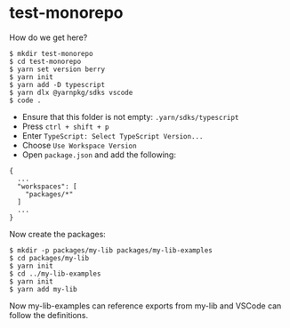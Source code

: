# test-monorepo

How do we get here?

```
$ mkdir test-monorepo
$ cd test-monorepo
$ yarn set version berry
$ yarn init
$ yarn add -D typescript
$ yarn dlx @yarnpkg/sdks vscode
$ code .
```

- Ensure that this folder is not empty: `.yarn/sdks/typescript`
- Press `ctrl + shift + p`
- Enter `TypeScript: Select TypeScript Version...`
- Choose `Use Workspace Version`
- Open `package.json` and add the following:

```
{
  ...
  "workspaces": [
    "packages/*"
  ]
  ...
}
```

Now create the packages:

```
$ mkdir -p packages/my-lib packages/my-lib-examples
$ cd packages/my-lib
$ yarn init
$ cd ../my-lib-examples
$ yarn init
$ yarn add my-lib
```

Now my-lib-examples can reference exports from my-lib and VSCode can follow the definitions.